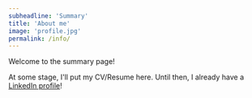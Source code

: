```yaml
---
subheadline: 'Summary'
title: 'About me'
image: 'profile.jpg'
permalink: /info/
---
```


Welcome to the summary page!

At some stage, I'll put my CV/Resume here. Until then, I already have a [LinkedIn profile][linkedin]!

[linkedin]: https://www.linkedin.com/in/dsrahmatullah/
